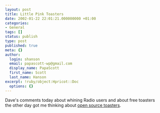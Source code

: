 ```yaml
---
layout: post
title: Little Pink Toasters
date: 2002-01-22 22:01:21.000000000 +01:00
categories:
- General
tags: []
status: publish
type: post
published: true
meta: {}
author:
  login: shanson
  email: papascott-wp@gmail.com
  display_name: PapaScott
  first_name: Scott
  last_name: Hanson
excerpt: !ruby/object:Hpricot::Doc
  options: {}
---
```

<p>Dave's comments today about whining Radio users and about free toasters the other day got me thinking about <a href="http://radio.weblogs.com/0102073/2002/01/22.html">open source toasters</a>.</p>
